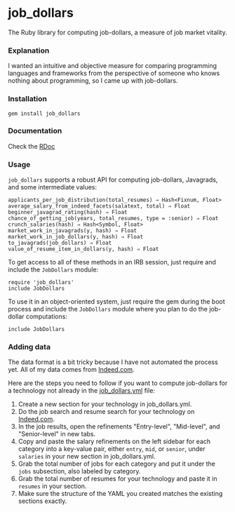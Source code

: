 # job_dollars

The Ruby library for computing job-dollars, a measure of job market vitality.

### Explanation

I wanted an intuitive and objective measure for comparing programming languages and frameworks from the perspective of someone who knows nothing about programming, so I came up with job-dollars.

### Installation

`gem install job_dollars`

### Documentation

Check the [RDoc](http://www.rubydoc.info/gems/job_dollars/1.0.5/JobDollars)

### Usage

`job_dollars` supports a robust API for computing job-dollars, Javagrads, and some intermediate values:

```
applicants_per_job_distribution(total_resumes) ⇒ Hash<Fixnum, Float>
average_salary_from_indeed_facets(salatext, total) ⇒ Float
beginner_javagrad_rating(hash) ⇒ Float
chance_of_getting_job(years, total_resumes, type = :senior) ⇒ Float
crunch_salaries(hash) ⇒ Hash<Symbol, Float>
market_work_in_javagrads(y, hash) ⇒ Float
market_work_in_job_dollars(y, hash) ⇒ Float
to_javagrads(job_dollars) ⇒ Float
value_of_resume_item_in_dollars(y, hash) ⇒ Float
```

To get access to all of these methods in an IRB session, just require and include the `JobDollars` module:

```
require 'job_dollars'
include JobDollars
```

To use it in an object-oriented system, just require the gem during the boot process and include the `JobDollars` module where you plan to do the job-dollar computations:

```
include JobDollars
```

### Adding data

The data format is a bit tricky because I have not automated the process yet. All of my data comes from [Indeed.com](www.indeed.com).

Here are the steps you need to follow if you want to compute job-dollars for a technology not already in the [job_dollars.yml](https://github.com/tb0yd/job_dollars/blob/master/lib/job_dollars.yml) file:

1. Create a new section for your technology in job_dollars.yml.
2. Do the job search and resume search for your technology on [Indeed.com](www.indeed.com).
3. In the job results, open the refinements "Entry-level", "Mid-level", and "Senior-level" in new tabs.
4. Copy and paste the salary refinements on the left sidebar for each category into a key-value pair, either `entry`, `mid`, or `senior`, under `salaries` in your new section in job_dollars.yml.
5. Grab the total number of jobs for each category and put it under the `jobs` subsection, also labeled by category.
6. Grab the total number of resumes for your technology and paste it in `resumes` in your section.
7. Make sure the structure of the YAML you created matches the existing sections exactly.
